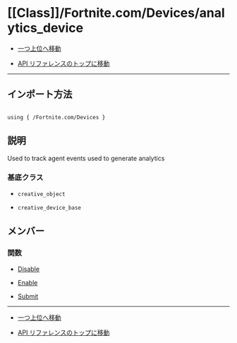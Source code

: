 # [[Class]]/Fortnite.com/Devices/analytics_device

- [一つ上位へ移動](../main.md)

- [API リファレンスのトップに移動](/main.md)

---

## インポート方法

```verse

using { /Fortnite.com/Devices }

```

## 説明

 Used to track agent events used to generate analytics

### 基底クラス

- `creative_object`

- `creative_device_base`

## メンバー

### 関数

- [Disable](./F_Disable/main.md)

- [Enable](./F_Enable/main.md)

- [Submit](./F_Submit/main.md)

---

- [一つ上位へ移動](../main.md)

- [API リファレンスのトップに移動](/main.md)
